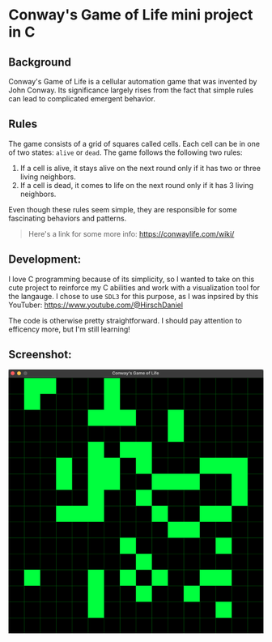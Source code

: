 # Conway's Game of Life mini project in C

## Background

Conway's Game of Life is a cellular automation game that
was invented by John Conway. Its significance largely rises from the fact that simple rules can lead to complicated emergent behavior.

## Rules

The game consists of a grid of squares called cells. Each cell can be in one of two states: `alive` or `dead`.
The game follows the following two rules:

1. If a cell is alive, it stays alive on the next round only if it has two or three living neighbors.
2. If a cell is dead, it comes to life on the next round only if it has 3 living neighbors.

Even though these rules seem simple, they are responsible for some fascinating behaviors and patterns.

> Here's a link for some more info: https://conwaylife.com/wiki/

## Development:

I love C programming because of its simplicity, so I wanted to take on this cute project to reinforce my C abilities and work with a visualization tool for the langauge. I chose to use `SDL3` for this purpose, as I was inpsired by this YouTuber: https://www.youtube.com/@HirschDaniel

The code is otherwise pretty straightforward. I should pay attention to efficency more, but I'm still learning!

## Screenshot:

![alt text](ConwayScreenshot.png)
